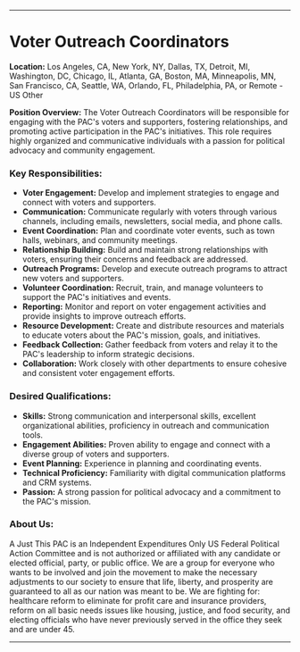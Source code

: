---

# **Voter Outreach Coordinators**

**Location:** Los Angeles, CA, New York, NY, Dallas, TX, Detroit, MI, Washington, DC, Chicago, IL, Atlanta, GA, Boston, MA, Minneapolis, MN, San Francisco, CA, Seattle, WA, Orlando, FL, Philadelphia, PA, or Remote - US Other

**Position Overview:**
The Voter Outreach Coordinators will be responsible for engaging with the PAC's voters and supporters, fostering relationships, and promoting active participation in the PAC's initiatives. This role requires highly organized and communicative individuals with a passion for political advocacy and community engagement.

### Key Responsibilities:
- **Voter Engagement:** Develop and implement strategies to engage and connect with voters and supporters.
- **Communication:** Communicate regularly with voters through various channels, including emails, newsletters, social media, and phone calls.
- **Event Coordination:** Plan and coordinate voter events, such as town halls, webinars, and community meetings.
- **Relationship Building:** Build and maintain strong relationships with voters, ensuring their concerns and feedback are addressed.
- **Outreach Programs:** Develop and execute outreach programs to attract new voters and supporters.
- **Volunteer Coordination:** Recruit, train, and manage volunteers to support the PAC's initiatives and events.
- **Reporting:** Monitor and report on voter engagement activities and provide insights to improve outreach efforts.
- **Resource Development:** Create and distribute resources and materials to educate voters about the PAC's mission, goals, and initiatives.
- **Feedback Collection:** Gather feedback from voters and relay it to the PAC's leadership to inform strategic decisions.
- **Collaboration:** Work closely with other departments to ensure cohesive and consistent voter engagement efforts.

### Desired Qualifications:
- **Skills:** Strong communication and interpersonal skills, excellent organizational abilities, proficiency in outreach and communication tools.
- **Engagement Abilities:** Proven ability to engage and connect with a diverse group of voters and supporters.
- **Event Planning:** Experience in planning and coordinating events.
- **Technical Proficiency:** Familiarity with digital communication platforms and CRM systems.
- **Passion:** A strong passion for political advocacy and a commitment to the PAC's mission.

### About Us:
A Just This PAC is an Independent Expenditures Only US Federal Political Action Committee and is not authorized or affiliated with any candidate or elected official, party, or public office. We are a group for everyone who wants to be involved and join the movement to make the necessary adjustments to our society to ensure that life, liberty, and prosperity are guaranteed to all as our nation was meant to be. We are fighting for: healthcare reform to eliminate for profit care and insurance providers, reform on all basic needs issues like housing, justice, and food security, and electing officials who have never previously served in the office they seek and are under 45.

---